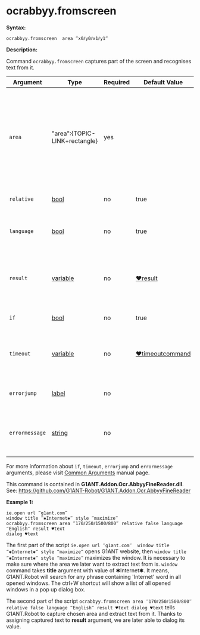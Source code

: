 # ocrabbyy.fromscreen

**Syntax:**

```G1ANT
ocrabbyy.fromscreen  area ‴x0⫽y0⫽x1⫽y1‴
```

**Description:**

Command `ocrabbyy.fromscreen` captures part of the screen and recognises text from it.

| Argument | Type | Required | Default Value | Description |
| -------- | ---- | -------- | ------------- | ----------- |
|`area`| "area":{TOPIC-LINK+rectangle} | yes |  | specifies screen area to be captured in format x0⫽y0⫽x1⫽y1 (x0,y0 – coordinates of a top left corner; x1,y1 – coordinates of a right bottom corner of the area) |
|`relative`| [bool](https://github.com/G1ANT-Robot/G1ANT.Manual/blob/master/G1ANT-Language/Structures/bool.md)  | no | true | runs the command only if condition is true |
|`language`| [bool](https://github.com/G1ANT-Robot/G1ANT.Manual/blob/master/G1ANT-Language/Structures/bool.md)  | no | true | the language which should be considered trying to recognize text |
|`result`| [variable](https://github.com/G1ANT-Robot/G1ANT.Manual/blob/master/G1ANT-Language/Special-Characters/variable.md)  | no | [♥result](https://github.com/G1ANT-Robot/G1ANT.Manual/blob/master/G1ANT-Language/Common-Arguments.md)  | name of variable (of type AbbyyDocument) where command’s result will be stored  |
|`if`| [bool](https://github.com/G1ANT-Robot/G1ANT.Manual/blob/master/G1ANT-Language/Structures/bool.md)  | no | true | runs the command only if condition is true |
|`timeout`| [variable](https://github.com/G1ANT-Robot/G1ANT.Manual/blob/master/G1ANT-Language/Special-Characters/variable.md)  | no | [♥timeoutcommand](https://github.com/G1ANT-Robot/G1ANT.Manual/blob/master/G1ANT-Language/Variables/Special-Variables.md)  | specifies time in milliseconds for G1ANT.Robot to wait for the command to be executed |
|`errorjump` | [label](https://github.com/G1ANT-Robot/G1ANT.Manual/blob/master/G1ANT-Language/Structures/label.md)  | no | | name of the label to jump to if given `timeout` expires |
|`errormessage`| [string](https://github.com/G1ANT-Robot/G1ANT.Manual/blob/master/G1ANT-Language/Structures/string.md)  | no |  | message that will be shown in case error occurs and no `errorjump` argument is specified |

For more information about `if`, `timeout`, `errorjump` and `errormessage` arguments, please visit [Common Arguments](https://github.com/G1ANT-Robot/G1ANT.Manual/blob/master/G1ANT-Language/Common-Arguments.md)  manual page.

This command is contained in **G1ANT.Addon.Ocr.AbbyyFineReader.dll**.
See: https://github.com/G1ANT-Robot/G1ANT.Addon.Ocr.AbbyyFineReader

**Example 1:**

```G1ANT
ie.open url ‴g1ant.com‴
window title ‴✱Internet✱‴ style ‴maximize‴
ocrabbyy.fromscreen area ‴170⫽250⫽1500⫽800‴ relative false language ‴English‴ result ♥text
dialog ♥text 
```

The first part of the script 
`ie.open url ‴g1ant.com‴ 
window title ‴✱Internet✱‴ style ‴maximize‴`
opens G1ANT website, then `window title ‴✱Internet✱‴ style ‴maximize‴` maximizes the window. It is necessary to make sure where the area we later want to extract text from is. 
`window` command takes **title** argument with value of ✱Internet✱. It means, G1ANT.Robot will search for any phrase containing 'Internet' word in all opened windows.
The ctrl+W shortcut will show a list of all opened windows in a pop up dialog box.



 

The second part of the script
`ocrabbyy.fromscreen area ‴170⫽250⫽1500⫽800‴ relative false language ‴English‴ result ♥text
dialog ♥text` tells G1ANT.Robot to capture chosen area and extract text from it. Thanks to assigning captured text to **result** argument, we are  later able to dialog its value.


